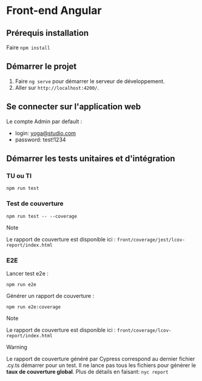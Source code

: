 # Front-end Angular

## Prérequis installation

Faire `npm install`

## Démarrer le projet

1. Faire `ng serve` pour démarrer le serveur de développement.
2. Aller sur `http://localhost:4200/`.

## Se connecter sur l'application web

Le compte Admin par default :
- login: yoga@studio.com
- password: test!1234


## Démarrer les tests unitaires et d'intégration

### TU ou TI

`npm run test`

### Test de couverture

`npm run test -- --coverage`

> [!NOTE]
> Le rapport de couverture est disponible ici :
> `front/coverage/jest/lcov-report/index.html`

### E2E

Lancer test e2e :

`npm run e2e`

Générer un rapport de couverture :

`npm run e2e:coverage`

> [!NOTE]
> Le rapport de couverture est disponible ici :
> `front/coverage/lcov-report/index.html`

> [!WARNING]
> Le rapport de couverture généré par Cypress correspond au dernier fichier .cy.ts démarrer pour un test.
> Il ne lance pas tous les fichiers pour générer le **taux de couverture global**.
> Plus de détails en faisant: `nyc report`

